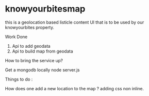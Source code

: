# knowyourbitesmap
this is a geolocation based listicle content UI that is to be used by our knowyourbites property.


Work Done

1. Api to add geodata
2. Api to build map from geodata


How to bring the service up?

Get a mongodb locally
node server.js

Things to do :

How does one add a new location to the map ?
adding css non inline. 




